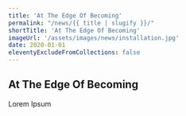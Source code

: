 ```yaml
---
title: 'At The Edge Of Becoming'
permalink: "/news/{{ title | slugify }}/"
shortTitle: 'At The Edge Of Becoming'
imageUrl: '/assets/images/news/installation.jpg'
date: 2020-01-01
eleventyExcludeFromCollections: false
---
```



<div class="Grid Grid--gutters Grid--full large-Grid--fit">
  <div class="Grid-cell">
    <div class='headerGroup'>
      <h2>At The Edge Of Becoming</h2>
      <p>Lorem Ipsum</p>
    </div>
  </div>
</div>